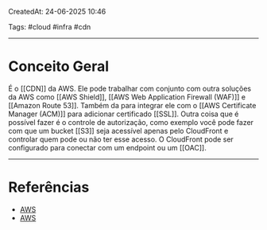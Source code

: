 CreatedAt: 24-06-2025 10:46

Tags: #cloud #infra #cdn 

---
# Conceito Geral
É o [[CDN]] da AWS. Ele pode trabalhar com conjunto com outra soluções da AWS como [[AWS Shield]], [[AWS Web Application Firewall (WAF)]] e [[Amazon Route 53]]. 
Também da para integrar ele com o [[AWS Certificate Manager (ACM)]] para adicionar certificado [[SSL]].
Outra coisa que é possível fazer é o controle de autorização, como exemplo você pode fazer com que um bucket [[S3]] seja acessível apenas pelo CloudFront e controlar quem pode ou não ter esse acesso.
O CloudFront pode ser configurado para conectar com um endpoint ou um [[OAC]].

---
# Referências
- [AWS](https://docs.aws.amazon.com/pt_br/AmazonCloudFront/latest/DeveloperGuide/getting-started-secure-static-website-cloudformation-template.html)
- [AWS](https://aws.amazon.com/pt/cloudfront/getting-started/?nc=sn&loc=4)
